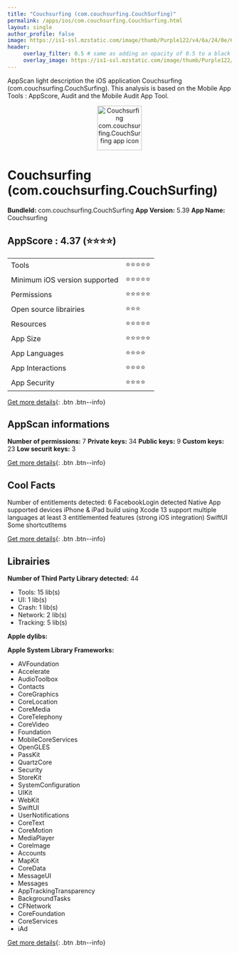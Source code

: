 ```yaml
---
title: "Couchsurfing (com.couchsurfing.CouchSurfing)"
permalink: /apps/ios/com.couchsurfing.CouchSurfing.html
layout: single
author_profile: false
image: https://is1-ssl.mzstatic.com/image/thumb/Purple122/v4/6a/24/0e/6a240e96-14dd-0c03-9222-75af3743486d/AppIcon-0-1x_U007emarketing-0-7-0-85-220.png/512x512bb.jpg
header: 
     overlay_filter: 0.5 # same as adding an opacity of 0.5 to a black background
     overlay_image: https://is1-ssl.mzstatic.com/image/thumb/Purple122/v4/6a/24/0e/6a240e96-14dd-0c03-9222-75af3743486d/AppIcon-0-1x_U007emarketing-0-7-0-85-220.png/512x512bb.jpg
---
```

AppScan light description the iOS application Couchsurfing (com.couchsurfing.CouchSurfing). This analysis is based on the Mobile App Tools : AppScore, Audit and the Mobile Audit App Tool.

  
  
<div style="text-align: center;"><img src="https://is1-ssl.mzstatic.com/image/thumb/Purple122/v4/6a/24/0e/6a240e96-14dd-0c03-9222-75af3743486d/AppIcon-0-1x_U007emarketing-0-7-0-85-220.png/512x512bb.jpg" width="100" height="100" alt="Couchsurfing com.couchsurfing.CouchSurfing app icon"></div>  
  
# Couchsurfing (com.couchsurfing.CouchSurfing)

**BundleId:** com.couchsurfing.CouchSurfing
**App Version:** 5.39
**App Name:** Couchsurfing


## AppScore : 4.37 (⭐️⭐️⭐️⭐️) 

<table>
<tr><td> Tools </td><td> ⭐️⭐️⭐️⭐️⭐️ </td></tr>
<tr><td> Minimum iOS version supported </td><td> ⭐️⭐️⭐️⭐️⭐️ </td></tr>
<tr><td> Permissions </td><td> ⭐️⭐️⭐️⭐️⭐️ </td></tr>
<tr><td> Open source librairies </td><td> ⭐️⭐️⭐️ </td></tr>
<tr><td> Resources </td><td> ⭐️⭐️⭐️⭐️⭐️ </td></tr>
<tr><td> App Size </td><td> ⭐️⭐️⭐️⭐️⭐️ </td></tr>
<tr><td> App Languages </td><td> ⭐️⭐️⭐️⭐️ </td></tr>
<tr><td> App Interactions </td><td> ⭐️⭐️⭐️⭐️ </td></tr>
<tr><td> App Security </td><td> ⭐️⭐️⭐️⭐️ </td></tr>
</table>

[Get more details](/pricing.html){: .btn .btn--info}  
  
## AppScan informations 

**Number of permissions:** 7
**Private keys:** 34
**Public keys:** 9
**Custom keys:** 23
**Low securit keys:** 3
  
[Get more details](/pricing.html){: .btn .btn--info}

## Cool Facts

Number of entitlements detected: 6
FacebookLogin detected
Native App
supported devices iPhone & iPad
build using Xcode 13
support multiple languages
at least 3 entitlemented features (strong iOS integration)
SwiftUI
Some shortcutItems 
  
[Get more details](/pricing.html){: .btn .btn--info}

## Librairies 
**Number of Third Party Library detected:** 44
- Tools: 15 lib(s)
- UI: 1 lib(s)
- Crash: 1 lib(s)
- Network: 2 lib(s)
- Tracking: 5 lib(s)

**Apple dylibs:**


**Apple System Library Frameworks:**
- AVFoundation
- Accelerate
- AudioToolbox
- Contacts
- CoreGraphics
- CoreLocation
- CoreMedia
- CoreTelephony
- CoreVideo
- Foundation
- MobileCoreServices
- OpenGLES
- PassKit
- QuartzCore
- Security
- StoreKit
- SystemConfiguration
- UIKit
- WebKit
- SwiftUI
- UserNotifications
- CoreText
- CoreMotion
- MediaPlayer
- CoreImage
- Accounts
- MapKit
- CoreData
- MessageUI
- Messages
- AppTrackingTransparency
- BackgroundTasks
- CFNetwork
- CoreFoundation
- CoreServices
- iAd


  
[Get more details](/pricing.html){: .btn .btn--info}

